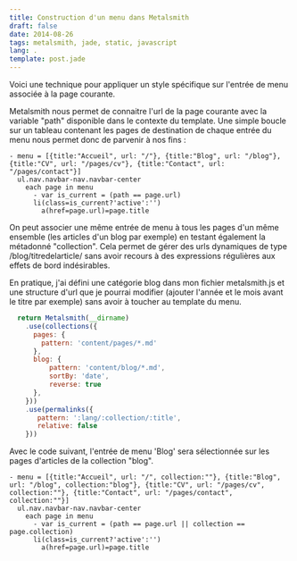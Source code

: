 ```yaml
---
title: Construction d'un menu dans Metalsmith
draft: false
date: 2014-08-26
tags: metalsmith, jade, static, javascript
lang: .
template: post.jade
---
```


Voici une technique pour appliquer un style spécifique sur l'entrée de menu associée à la page courante.

Metalsmith nous permet de connaitre l'url de la page courante avec la variable "path" disponible dans le contexte du template. Une simple boucle sur un tableau contenant les pages de destination de chaque entrée du menu nous permet donc de parvenir à nos fins : 


```jade
- menu = [{title:"Accueil", url: "/"}, {title:"Blog", url: "/blog"}, {title:"CV", url: "/pages/cv"}, {title:"Contact", url: "/pages/contact"}]
  ul.nav.navbar-nav.navbar-center
    each page in menu
      - var is_current = (path == page.url)
      li(class=is_current?'active':'')
        a(href=page.url)=page.title
```

On peut associer une même entrée de menu à tous les pages d'un même ensemble (les articles d'un blog par exemple) en testant également la métadonné "collection". Cela permet de gérer des urls dynamiques de type /blog/titredelarticle/ sans avoir recours à des expressions régulières aux effets de bord indésirables.

En pratique, j'ai défini une catégorie blog dans mon fichier metalsmith.js et une structure d'url que je pourrai modifier (ajouter l'année et le mois avant le titre par exemple) sans avoir à toucher au template du menu. 

```javascript
  return Metalsmith(__dirname)
    .use(collections({
      pages: {
        pattern: 'content/pages/*.md'
      },
      blog: {
          pattern: 'content/blog/*.md',
          sortBy: 'date',
          reverse: true
      },
    }))
    .use(permalinks({
       pattern: ':lang/:collection/:title',
       relative: false
    }))
```

Avec le code suivant, l'entrée de menu 'Blog' sera sélectionnée sur les pages d'articles de la collection "blog".


```jade
- menu = [{title:"Accueil", url: "/", collection:""}, {title:"Blog", url: "/blog", collection:"blog"}, {title:"CV", url: "/pages/cv", collection:""}, {title:"Contact", url: "/pages/contact", collection:""}]
  ul.nav.navbar-nav.navbar-center
    each page in menu
      - var is_current = (path == page.url || collection == page.collection)
      li(class=is_current?'active':'')
        a(href=page.url)=page.title
```

